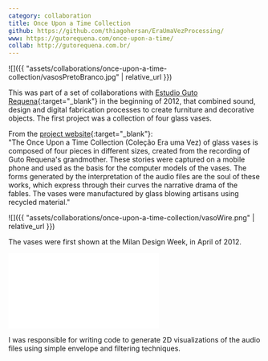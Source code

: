 ```yaml
---
category: collaboration
title: Once Upon a Time Collection
github: https://github.com/thiagohersan/EraUmaVezProcessing/
www: https://gutorequena.com/once-upon-a-time/
collab: http://gutorequena.com.br/
---
```

![]({{ "assets/collaborations/once-upon-a-time-collection/vasosPretoBranco.jpg" | relative_url }})

This was part of a set of collaborations with [Estudio Guto Requena](http://www.gutorequena.com.br/){:target="_blank"} in the beginning of 2012, that combined sound, design and digital fabrication processes to create furniture and decorative objects. The first project was a collection of four glass vases. 

From the [project website](https://gutorequena.com/once-upon-a-time/){:target="_blank"}:  
"The Once Upon a Time Collection (Coleção Era uma Vez) of glass vases is composed of four pieces in different sizes, created from the recording of Guto Requena's grandmother. These stories were captured on a mobile phone and used as the basis for the computer models of the vases. The forms generated by the interpretation of the audio files are the soul of these works, which express through their curves the narrative drama of the fables. The vases were manufactured by glass blowing artisans using recycled material."

![]({{ "assets/collaborations/once-upon-a-time-collection/vasoWire.png" | relative_url }})

The vases were first shown at the Milan Design Week, in April of 2012.

<div class="video-wrapper video-wrapper-16x9">
  <iframe src="//www.youtube.com/embed/_6sP0GaexPI" allowfullscreen="" frameborder="0"></iframe>
</div>

I was responsible for writing code to generate 2D visualizations of the audio files using simple envelope and filtering techniques.

